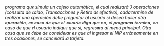 *programa que simula un cajero automático, el cual realizará 3 operaciones (consulta de saldo, Transacciones y Retiro de efectivo), cada termine de realizar una operación debe preguntar al usuario si desea hacer otra operación, en caso de que el usuario diga que no, el programa termina, en caso de que el usuario indique que si, regresara al menú principal. Otra cosa que se debe de considerar es que al ingresar el NIP erróneamente en tres ocasiones, se cancelará la tarjeta.*
